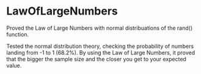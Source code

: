 # LawOfLargeNumbers
Proved the Law of Large Numbers with normal distribuations of the rand() function. 

Tested the normal distribution theory, checking the probability of numbers landing from -1 to 1 (68.2%). 
By using the Law of Large Numbers, it proved that the bigger the sample size and the closer you get to your expected value.
